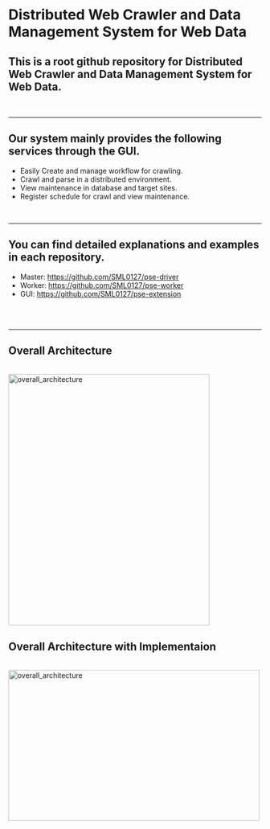 Distributed Web Crawler and Data Management System for Web Data
=============

## This is a root github repository for Distributed Web Crawler and Data Management System for Web Data.

<br>

------------

## Our system mainly provides the following services through the GUI. 

- Easily Create and manage workflow for crawling.
- Crawl and parse in a distributed environment.
- View maintenance in database and target sites.
- Register schedule for crawl and view maintenance.

<br>

------------

## You can find detailed explanations and examples in each repository.
- Master: https://github.com/SML0127/pse-driver
- Worker: https://github.com/SML0127/pse-worker
- GUI: https://github.com/SML0127/pse-extension

<br>
<br>

------------

## Overall Architecture
<br>
<img width="400" height="500" alt="overall_architecture" src="https://user-images.githubusercontent.com/13589283/140601538-9ebc134e-0e55-404e-9929-c231295de423.png">

## Overall Architecture with Implementaion
<br>
<img width="500" height="300" alt="overall_architecture" src="https://user-images.githubusercontent.com/13589283/140601624-d8bd5686-a8a9-4d40-baf9-c6376fb3c1cb.jpg">
